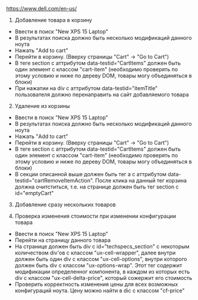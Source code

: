 https://www.dell.com/en-us/

1. Добавление товара в корзину
  - Ввести в поиск "New XPS 15 Laptop"
  - В результатах поиска должно быть несколько модификаций данного ноута
  - Нажать "Add to cart"
  - Перейти в корзину. (Вверху страницы "Cart" -> "Go to Cart")
  - В теге section с аттрибутом data-testid="CartItems" должен быть один элемент с классом "cart-item" (необходимо проверять по этому условию и ниже по дереву DOM, товары могу объединяться в блоки)
  - При нажатии на div с аттрибутом data-testid="itemTitle" пользователя должно перенаправить на сайт добавляемого товара
  
2. Удаление из корзины
  - Ввести в поиск "New XPS 15 Laptop"
  - В результатах поиска должно быть несколько модификаций данного ноута
  - Нажать "Add to cart"
  - Перейти в корзину. (Вверху страницы "Cart" -> "Go to Cart")
  - В теге section с аттрибутом data-testid="CartItems" должен быть один элемент с классом "cart-item" (необходимо проверять по этому условию и ниже по дереву DOM, товары могу объединяться в блоки)
  - В секции описанной выше должен быть тег а с аттрибутом data-testid="cartRemoveItemAction". После клика на данный тег корзина должна очитститься, т.е. на странице должен быть тег section c id="emptyCart"
  
3. Добавление сразу нескольких товаров

4. Проверка изменения стоимости при изменении конфигурации товара
  - Ввести в поиск "New XPS 15 Laptop"
  - Перейти на страницу данного товара
  - На странице должен быть div с id="techspecs_section" с некоторым количеством div'ов с классом "ux-cell-wrapper", далее внутри должен быть один div с классом "ux-cell-options", внутри которого должен быть div с классом "ux-options-wrap". Этот тег содержит модификации определенног компонента, в каждом из которых есть div с классом "ux-cell-delta-price", который сожержит его стоимость
  - Проверить корректность изменения цены для всех возможных конфигураций ноута. Цену можно найти в dic с классом "cf-price"
